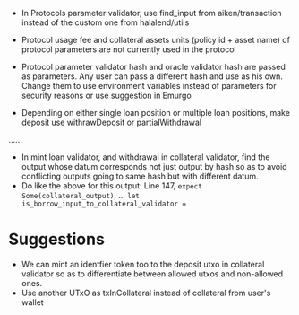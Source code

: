 - In Protocols parameter validator, use find_input from aiken/transaction instead of the custom one from halalend/utils
- Protocol usage fee and collateral assets units (policy id + asset name) of protocol parameters are not currently used in the protocol
- Protocol parameter validator hash and oracle validator hash are passed as parameters. Any user can pass a different hash and use as his own. Change them to use environment variables instead of parameters for security reasons or use suggestion in Emurgo

- Depending on either single loan position or multiple loan positions, make deposit use withrawDeposit or partialWithdrawal

<!-- IMMEDIATE CHANGES -->
.....
- In mint loan validator, and withdrawal in collateral validator, find the output whose datum corresponds not just output by hash so as to avoid conflicting outputs going to same hash but with different datum.
- Do like the above for this output: Line 147, `expect Some(collateral_output)`, ... `let is_borrow_input_to_collateral_validator =`

# Suggestions
- We can mint an identfier token too to the deposit utxo in collateral validator so as to differentiate between allowed utxos and non-allowed ones.
- Use another UTxO as txInCollateral instead of collateral from user's wallet
